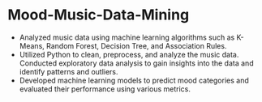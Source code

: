 # Mood-Music-Data-Mining
* Analyzed music data using machine learning algorithms such as K-Means, Random Forest, Decision Tree, and Association Rules.
* Utilized Python to clean, preprocess, and analyze the music data. Conducted exploratory data analysis to gain insights into the data and identify patterns and outliers.
* Developed machine learning models to predict mood categories and evaluated their performance using various metrics.
